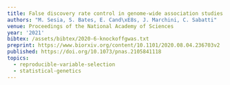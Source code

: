 ```yaml
---
title: False discovery rate control in genome-wide association studies with population structure
authors: "M. Sesia, S. Bates, E. Cand\xE8s, J. Marchini, C. Sabatti"
venue: Proceedings of the National Academy of Sciences
year: '2021'
bibtex: /assets/bibtex/2020-6-knockoffgwas.txt
preprint: https://www.biorxiv.org/content/10.1101/2020.08.04.236703v2
published: https://doi.org/10.1073/pnas.2105841118
topics:
  - reproducible-variable-selection
  - statistical-genetics
---
```

